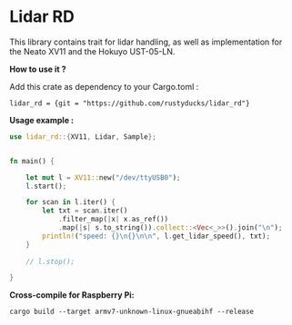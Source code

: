 # Lidar RD

This library contains trait for lidar handling, as well as implementation for the Neato XV11 and the Hokuyo UST-05-LN.

**How to use it ?**

Add this crate as dependency to your Cargo.toml :

`lidar_rd = {git = "https://github.com/rustyducks/lidar_rd"}`


**Usage example :**

```rust
use lidar_rd::{XV11, Lidar, Sample};


fn main() {

    let mut l = XV11::new("/dev/ttyUSB0");
    l.start();

    for scan in l.iter() {
        let txt = scan.iter()
            .filter_map(|x| x.as_ref())
            .map(|s| s.to_string()).collect::<Vec<_>>().join("\n");
        println!("speed: {}\n{}\n\n", l.get_lidar_speed(), txt);
    }
    
    // l.stop();

}
```

**Cross-compile for Raspberry Pi:**

`cargo build --target armv7-unknown-linux-gnueabihf --release`

